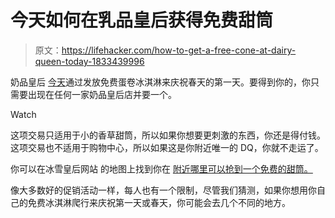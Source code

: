 # 今天如何在乳品皇后获得免费甜筒

> 原文：<https://lifehacker.com/how-to-get-a-free-cone-at-dairy-queen-today-1833439996>

奶品皇后 [今天](https://www.dairyqueen.com/us-en/Promotions-US/?localechange=1&)通过发放免费蛋卷冰淇淋来庆祝春天的第一天。要得到你的，你只需要出现在任何一家奶品皇后店并要一个。

Watch

这项交易只适用于小的香草甜筒，所以如果你想要更刺激的东西，你还是得付钱。这项交易也不适用于购物中心，所以如果这是你附近唯一的 DQ，你就不走运了。

你可以在冰雪皇后网站 的地图上找到你在 [附近哪里可以抢到一个免费的甜筒。](https://www.dairyqueen.com/us-en/locator/) 

像大多数好的促销活动一样，每人也有一个限制，尽管我们猜测，如果你想用你自己的免费冰淇淋爬行来庆祝第一天或春天，你可能会去几个不同的地方。
